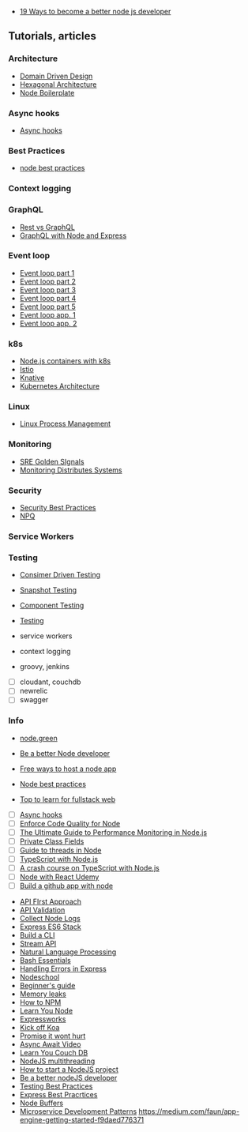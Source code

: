- [19 Ways to become a better node js developer](https://medium.com/@me_37286/19-ways-to-become-a-better-node-js-developer-in-2019-ffd3a8fbfe38)

## Tutorials, articles

### Architecture
- [Domain Driven Design](https://www.infoq.com/minibooks/domain-driven-design-quickly/)
- [Hexagonal Architecture](https://dzone.com/articles/hexagonal-architecture-is-powerful)
- [Node Boilerplate](https://github.com/talyssonoc/node-api-boilerplate/wiki?fbclid=IwAR0uQYNM62YzUlfGoI53wHX8jiCyjshQ9domCtSuB7B0sRS4oJ1LDP05Uzk)

### Async hooks
- [Async hooks](https://medium.com/autodesk-tlv/async-hooks-a-whole-new-world-of-opportunities-a1a6daf1990a)

### Best Practices
- [node best practices](https://github.com/goldbergyoni/nodebestpractices#1-project-structure-practices)

### Context logging

### GraphQL
- [Rest vs GraphQL](https://apisyouwonthate.com/blog/understanding-rpc-rest-and-graphql)
- [GraphQL with Node and Express](https://medium.com/codingthesmartway-com-blog/creating-a-graphql-server-with-node-js-and-express-f6dddc5320e1)

### Event loop
- [Event loop part 1](https://blog.insiderattack.net/event-loop-and-the-big-picture-nodejs-event-loop-part-1-1cb67a182810)
- [Event loop part 2](https://blog.insiderattack.net/timers-immediates-and-process-nexttick-nodejs-event-loop-part-2-2c53fd511bb3)
- [Event loop part 3](https://blog.insiderattack.net/promises-next-ticks-and-immediates-nodejs-event-loop-part-3-9226cbe7a6aa)
- [Event loop part 4](https://blog.insiderattack.net/handling-io-nodejs-event-loop-part-4-418062f917d1)
- [Event loop part 5](https://blog.insiderattack.net/event-loop-best-practices-nodejs-event-loop-part-5-e29b2b50bfe2)
- [Event loop app. 1](https://blog.insiderattack.net/new-changes-to-timers-and-microtasks-from-node-v11-0-0-and-above-68d112743eb3)
- [Event loop app. 2](https://blog.insiderattack.net/javascript-event-loop-vs-node-js-event-loop-aea2b1b85f5c)

### k8s
- [Node.js containers with k8s](https://nodesource.com/blog/orchestrating-nodejs-containers-with-kubernetes/)
- [Istio](https://istio.io/latest/docs/concepts/what-is-istio/)
- [Knative](https://cloud.google.com/knative/)
- [Kubernetes Architecture](https://eastbanctech.com/technology-insights/what-the-tech/kubernetes-architecture/)

### Linux
- [Linux Process Management](https://www.tecmint.com/linux-process-management/)

### Monitoring
- [SRE Golden SIgnals](https://www.infoq.com/articles/monitoring-SRE-golden-signals/)
- [Monitoring Distributes Systems](https://landing.google.com/sre/sre-book/chapters/monitoring-distributed-systems/)

### Security
- [Security Best Practices](https://medium.com/@nodepractices/were-under-attack-23-node-js-security-best-practices-e33c146cb87d)
- [NPQ](https://github.com/lirantal/npq)

### Service Workers

### Testing
- [Consimer Driven Testing](https://blog.risingstack.com/consumer-driven-contract-testing-with-pact/)
- [Snapshot Testing](https://jestjs.io/docs/en/snapshot-testing)
- [Component Testing](https://martinfowler.com/bliki/ComponentTest.html)
- [Testing](https://www.youtube.com/watch?v=-2zP494wdUY&feature=youtu.be)



- service workers
- context logging
- groovy, jenkins
- [ ] cloudant, couchdb
- [ ] newrelic
- [ ] swagger

### Info
- [node.green](https://node.green/)

- [Be a better Node developer ](https://medium.com/@me_37286/19-ways-to-become-a-better-node-js-developer-in-2019-ffd3a8fbfe38)
- [Free ways to host a node app](https://amitbend.com/node.js/2019/05/13/five-free-ways-to-host-your-node-app-2019)
- [Node best practices](https://github.com/goldbergyoni/nodebestpractices)
- [Top to learn for fullstack web](https://medium.com/zerotomastery/top-libraries-tech-to-learn-in-2019-for-full-stack-developers-f8c0331b8a00)
- [ ] [Async hooks](https://nodejs.org/api/async_hooks.html)
- [ ] [Enforce Code Quality for Node](https://hackernoon.com/enforcing-code-quality-for-node-js-c3b837d7ae17)
- [ ] [The Ultimate Guide to Performance Monitoring in Node.js](https://pages.nodesource.com/guide-performance-monitoring-nodejs-nodeweekly.html)
- [ ] [Private Class Fields](http://thecodebarbarian.com/nodejs-12-private-class-fields.html)
- [ ] [Guide to threads in Node](https://blog.logrocket.com/a-complete-guide-to-threads-in-node-js-4fa3898fe74f/)
- [ ] [TypeScript with Node.js](https://basarat.gitbooks.io/typescript/docs/quick/nodejs.html)
- [ ] [A crash course on TypeScript with Node.js](https://blog.sourcerer.io/a-crash-course-on-typescript-with-node-js-2c376285afe1)
- [ ] [Node with React Udemy](https://www.udemy.com/course/node-with-react-fullstack-web-development/learn/lecture/7593644#overview)
- [ ] [Build a github app with node](http://thecodebarbarian.com/building-a-github-app-with-node-js.html)
- [API FIrst Approach](https://developers.redhat.com/blog/2019/01/14/building-a-node-js-service-using-the-api-first-approach/)
- [API Validation](https://medium.com/@Scampiuk/handling-api-validation-with-openapi-swagger-documents-in-nodejs-1f09c133d4d2)
- [Collect Node Logs](https://www.datadoghq.com/blog/node-logging-best-practices/)
- [Express ES6 Stack](https://www.smashingmagazine.com/2019/11/express-es6-javascript-stack-mongodb-mongoose-servers/)
- [Build a CLI](https://dev.to/yvonnickfrin/7-libraries-to-build-node-js-cli-3jc7)
- [Stream API](https://medium.com/florence-development/working-with-node-js-stream-api-60c12437a1be)
- [Natural Language Processing](https://blog.logrocket.com/natural-language-processing-for-node-js/)
- [Bash Essentials](https://itnext.io/bash-scripting-essentials-for-javascript-developers-ffef92afba2c)
- [Handling Errors in Express](https://zellwk.com/blog/express-errors/)
- [Nodeschool](https://nodeschool.io/)
- [Beginner's guide](https://zeroequalsfalse.com/posts/beginners-guide-to-using-express-js-and-node-js-framework/)
- [Memory leaks](https://nodesource.com/blog/memory-leaks-demystified)
- [How to NPM](https://www.npmjs.com/package/how-to-npm)
- [Learn You Node](https://github.com/workshopper/learnyounode)
- [Expressworks](https://github.com/azat-co/expressworks)
- [Kick off Koa](https://github.com/koajs/kick-off-koa)
- [Promise it wont hurt](https://github.com/stevekane/promise-it-wont-hurt)
- [Async Await Video](https://www.youtube.com/watch?v=vn3tm0quoqE)
- [Learn You Couch DB](https://www.npmjs.com/package/learnyoucouchdb)
- [NodeJS multithreading](https://blog.logrocket.com/node-js-multithreading-what-are-worker-threads-and-why-do-they-matter-48ab102f8b10/)
- [How to start a NodeJS project](https://philna.sh/blog/2019/01/10/how-to-start-a-node-js-project/)
- [Be a better nodeJS developer](https://medium.com/@me_37286/20-ways-to-become-a-better-node-js-developer-in-2020-d6bd73fcf424)
- [Testing Best Practices](https://medium.com/@me_37286/yoni-goldberg-javascript-nodejs-testing-best-practices-2b98924c9347)
- [Express Best Pracrtices](https://sematext.com/blog/expressjs-best-practices/)
- [Node Buffers](https://www.digitalocean.com/community/tutorials/using-buffers-in-node-js)
- [Microservice Development Patterns](https://hackernoon.com/practical-microservices-development-patterns-crud-vs-cqrs-h6m3y5y?source=rss)
https://medium.com/faun/app-engine-getting-started-f9daed776371

